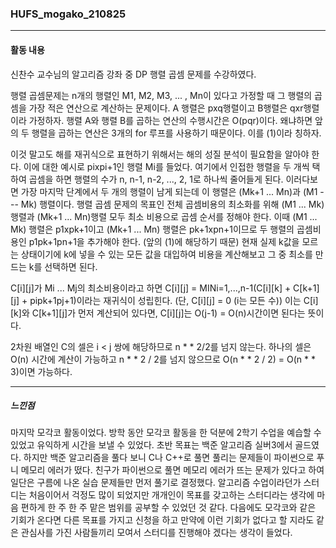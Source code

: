 ### HUFS_mogako_210825
----


#### 활동 내용


신찬수 교수님의 알고리즘 강좌 중 DP 행렬 곱셈 문제를 수강하였다. 


행렬 곱셈문제는 n개의 행렬인 M1, M2, M3, ... , Mn이 있다고 가정할 때 그 행렬의 곱셈을 가장 적은 연산으로 계산하는 문제이다. A 행렬은 pxq행렬이고 B행렬은 qxr행렬이라 가정하자. 행렬 A와 행렬 B를 곱하는 연산의 수행시간은 O(pqr)이다. 왜냐하면 앞의 두 행렬을 곱하는 연산은 3개의 for 루프를 사용하기 때문이다. 이를 (1)이라 칭하자.


이것 말고도 해를 재귀식으로 표현하기 위해서는 해의 성질 분석이 필요함을 알아야 한다. 이에 대한 예시로 pixpi+1인 행렬 Mi를 들었다. 여기에서 인접한 행렬을 두 개씩 택하여 곱셈을 하면 행렬의 수가 n, n-1, n-2, ..., 2, 1로 하나씩 줄어들게 된다. 이러다보면 가장 마지막 단계에서 두 개의 행렬이 남게 되는데 이 행렬은 (Mk+1 ... Mn)과 (M1 --- Mk) 행렬이다. 행렬 곱셈 문제의 목표인 전체 곱셈비용의 최소화를 위해 (M1 ... Mk)행렬과 (Mk+1 ... Mn)행렬 모두 최소 비용으로 곱셈 순서를 정해야 한다. 이때 (M1 ... Mk) 행렬은 p1xpk+1이고 (Mk+1 ... Mn) 행렬은 pk+1xpn+1이므로 두 행렬의 곱셈비용인 p1pk+1pn+1을 추가해야 한다. (앞의 (1)에 해당하기 때문) 현재 실제 k값을 모르는 상태이기에 k에 넣을 수 있는 모든 값을 대입하여 비용을 계산해보고 그 중 최소를 만드는 k를 선택하면 된다. 


C[i][j]가 Mi ... Mj의 최소비용이라고 하면 C[i][j] = MINi=1,...,n-1(C[i][k] + C[k+1][j] + pipk+1pj+1)이라는 재귀식이 성립힌다. (단, C[i][j] = 0 (i는 모든 수)) 이는 C[i][k]와 C[k+1][j]가 먼저 계산되어 있다면, C[i][j]는 O(j-1) = O(n)시간이면 된다는 뜻이다.


2차원 배열인 C의 셀은 i < j 쌍에 해당하므로 n * * 2/2를 넘지 않는다. 하나의 셀은 O(n) 시간에 계산이 가능하고 n * * 2 / 2를 넘지 않으므로 O(n * * 2 / 2) = O(n * * 3)이면 가능하다.


----


##### 느낀점


마지막 모각코 활동이었다. 방학 동안 모각코 활동을 한 덕분에 2학기 수업을 예습할 수 있었고 유익하게 시간을 보낼 수 있었다. 초반 목표는 백준 알고리즘 실버3에서 골드였다. 하지만 백준 알고리즘을 풀다 보니 C나 C++로 풀면 풀리는 문제들이 파이썬으로 푸니 메모리 에러가 떴다. 친구가 파이썬으로 풀면 메모리 에러가 뜨는 문제가 있다고 하여 일단은 구름에 나온 실습 문제들만 먼저 풀기로 결정했다. 알고리즘 수업이라던가 스터디는 처음이어서 걱정도 많이 되었지만 개개인이 목표를 갖고하는 스터디라는 생각에 마음 편하게 한 주 한 주 맡은 범위를 공부할 수 있었던 것 같다. 다음에도 모각코와 같은 기회가 온다면 다른 목표를 가지고 신청을 하고 만약에 이런 기회가 없다고 할 지라도 같은 관심사를 가진 사람들끼리 모여서 스터디를 진행해야 겠다는 생각이 들었다. 
